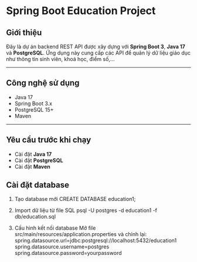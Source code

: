 # Spring Boot Education Project

## Giới thiệu
Đây là dự án backend REST API được xây dựng với **Spring Boot 3**, **Java 17** và **PostgreSQL**. 
Ứng dụng này cung cấp các API để quản lý dữ liệu giáo dục như thông tin sinh viên, khoá học, điểm số,...

---

##  Công nghệ sử dụng
- Java 17
- Spring Boot 3.x
- PostgreSQL 15+
- Maven

---

## Yêu cầu trước khi chạy
-  Cài đặt **Java 17**
- Cài đặt **PostgreSQL**
- Cài đặt **Maven**


##  Cài đặt database
1. Tạo database mới
    CREATE DATABASE education1;

2. Import dữ liệu từ file SQL
   psql -U postgres -d education1 -f db/education.sql

3. Cấu hình kết nối database
   Mở file src/main/resources/application.properties và chỉnh lại:
   spring.datasource.url=jdbc:postgresql://localhost:5432/education1
   spring.datasource.username=postgres
   spring.datasource.password=yourpassword



